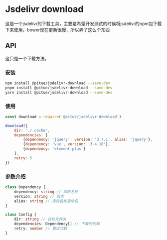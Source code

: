 # Jsdelivr download
这是一个jsdelivr的下载工具，主要是希望开发测试的时候将jsdelivr的npm包下载下来使用，bower现在更新很慢，所以弄了这么个东西

## API
这只是一个下载方法。
### 安装

``` bash
npm install @pitue/jsdelivr-download --save-dev
pnpm install @pitue/jsdelivr-download --save-dev
yarn install @pitue/jsdelivr-download --save-dev
```
### 使用
``` javascript
const download = require('@pitue/jsdelivr-download')

download({
    dir: './.cache',
    dependencies: [
        {dependency: 'jquery', version: '3.7.1', alias: 'jquery'},
        {dependency: 'vue', version: '3.4.10'},
        {dependency: 'element-plus'}
    ],
    retry: 5
})
```


### 参数介绍

``` typescript
class Dependency {
    dependency: string // 库的名称
    version: string // 版本
    alias: string // 库的目标重命名
}

class Config {
    dir: string // 目标文件夹
    dependencies: Dependency[] // 下载的依赖
    retry: number // 重试次数
}

```